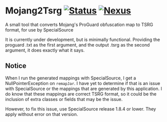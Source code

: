 # Mojang2Tsrg [![Status](https://github.com/ConduitMC/Mojang2Tsrg/workflows/Gradle%20CI/badge.svg)](https://github.com/ConduitMC/Mojang2Tsrg/actions) [![Nexus](https://img.shields.io/static/v1?label=Nexus&message=Repository&color=bright-green)](https://repo.conduit.systems/)
A small tool that converts Mojang's ProGuard obfuscation map to TSRG format, for use by SpecialSource

It is currently under development, but is minimally functional. Providing the proguard .txt as the first argument,
and the output .tsrg as the second argument, it does exactly what it says.

## Notice
When I run the generated mappings with SpecialSource, I get a NullPointerException on `remapJar`.  I have yet
to determine if that is an issue with SpecialSource or the mappings that are generated by this application.  I
do know that these mappings are correct TSRG format, so it could be the inclusion of extra classes or fields
that may be the issue.

However, to fix this issue, use SpecialSource release 1.8.4 or lower.  They apply without error on that version.
